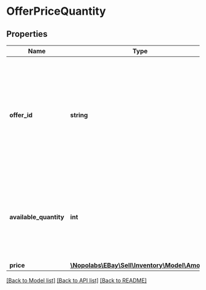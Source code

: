 # OfferPriceQuantity

## Properties
Name | Type | Description | Notes
------------ | ------------- | ------------- | -------------
**offer_id** | **string** | This field is the unique identifier of the offer. If an &lt;strong&gt;offers&lt;/strong&gt; container is used to update one or more offers associated to a specific inventory item, the &lt;strong&gt;offerId&lt;/strong&gt; value is required in order to identify the offer to update with a modified price and/or quantity.&lt;br/&gt;&lt;br/&gt;The seller can run a &lt;strong&gt;getOffers&lt;/strong&gt; call (passing in the correct SKU value as a query parameter) to retrieve &lt;strong&gt;offerId&lt;/strong&gt; values for offers associated with the SKU. | [optional] 
**available_quantity** | **int** | This field is used if the seller wants to modify the current quantity of the inventory item that will be available for purchase in the offer (identified by the corresponding &lt;strong&gt;offerId&lt;/strong&gt; value). Either the &lt;strong&gt;availableQuantity&lt;/strong&gt; field or the &lt;strong&gt;price&lt;/strong&gt; container is required, but not necessarily both. | [optional] 
**price** | [**\Nopolabs\EBay\Sell\Inventory\Model\Amount**](Amount.md) |  | [optional] 

[[Back to Model list]](../README.md#documentation-for-models) [[Back to API list]](../README.md#documentation-for-api-endpoints) [[Back to README]](../README.md)


